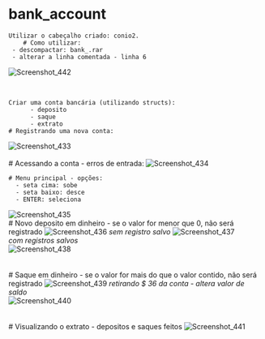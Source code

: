 # bank_account
	Utilizar o cabeçalho criado: conio2.
    	# Como utilizar:
	 - descompactar: bank_.rar
	 - alterar a linha comentada - linha 6
![Screenshot_442](https://user-images.githubusercontent.com/56321281/75635420-b8df2100-5bf4-11ea-94c0-3cc32aeb8596.png)	

<br>

    Criar uma conta bancária (utilizando structs):
		  - deposito
		  - saque
		  - extrato
    # Registrando uma nova conta:
![Screenshot_433](https://user-images.githubusercontent.com/56321281/75635118-4b31f580-5bf2-11ea-815f-308c8d129ff3.png)
 <br>   
    # Acessando a conta - erros de entrada:
![Screenshot_434](https://user-images.githubusercontent.com/56321281/75635151-83393880-5bf2-11ea-822f-7d9056896419.png)

    # Menu principal - opções:
      - seta cima: sobe
      - seta baixo: desce
      - ENTER: seleciona   
![Screenshot_435](https://user-images.githubusercontent.com/56321281/75635171-a1069d80-5bf2-11ea-80a8-f3f00493b1f7.png)
<br>
    # Novo deposito em dinheiro - se o valor for menor que 0, não será registrado
![Screenshot_436](https://user-images.githubusercontent.com/56321281/75635184-bb407b80-5bf2-11ea-8ede-5512a49580f3.png)
_sem registro salvo_
![Screenshot_437](https://user-images.githubusercontent.com/56321281/75635216-0c506f80-5bf3-11ea-9efd-6a207de82b99.png)    
_com registros salvos_   
![Screenshot_438](https://user-images.githubusercontent.com/56321281/75635255-5afe0980-5bf3-11ea-946d-e60d91acdc3c.png)    
<br>   
    # Saque em dinheiro - se o valor for mais do que o valor contido, não será registrado 
![Screenshot_439](https://user-images.githubusercontent.com/56321281/75635266-7ec14f80-5bf3-11ea-8706-ce4b8f16ede1.png)
_retirando $ 36 da conta - altera valor de saldo_    
![Screenshot_440](https://user-images.githubusercontent.com/56321281/75635304-b6c89280-5bf3-11ea-8c51-18b525cac709.png)   
<br>    
    # Visualizando o extrato - depositos e saques feitos
![Screenshot_441](https://user-images.githubusercontent.com/56321281/75635324-e11a5000-5bf3-11ea-9c30-692785aeb675.png)
    
    
    
    
    
    
    
    
    
    
    
    
    
    
    
    
    
